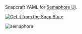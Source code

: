 Snapcraft YAML for [Semaphore UI](https://github.com/semaphoreui/semaphore).

[![Get it from the Snap Store](https://snapcraft.io/static/images/badges/en/snap-store-black.svg)](https://snapcraft.io/semaphore)

![semaphore](https://user-images.githubusercontent.com/914224/125253358-c214ed80-e312-11eb-952e-d96a1eba93f6.png)
